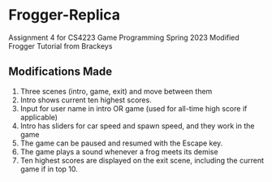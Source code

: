 # Frogger-Replica
Assignment 4 for CS4223 Game Programming Spring 2023 Modified Frogger Tutorial from Brackeys

## Modifications Made
1. Three scenes (intro, game, exit) and move between them
2. Intro shows current ten highest scores.
3. Input for user name in intro OR game (used for all-time high score if applicable)
4. Intro has sliders for car speed and spawn speed, and they work in the game
5. The game can be paused and resumed with the Escape key.
6. The game plays a sound whenever a frog meets its demise
7. Ten highest scores are displayed on the exit scene, including the current game if in top 10.
